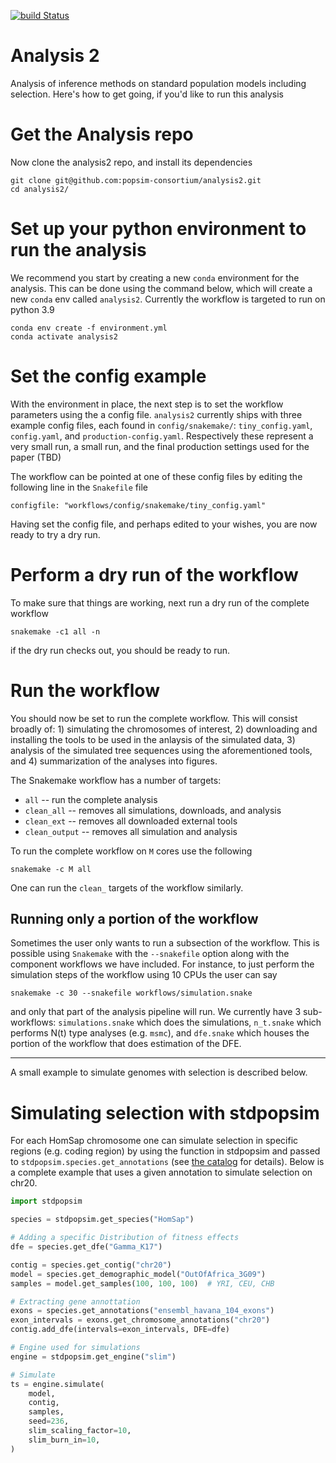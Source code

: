 [![build Status](https://github.com/popsim-consortium/analysis2/actions/workflows/dry-run.yml/badge.svg?branch=main)](https://github.com/popsim-consortium/analysis2/actions)

# Analysis 2
Analysis of inference methods on standard population models including selection.
Here's how to get going, if you'd like to run this analysis

# Get the Analysis repo
Now clone the analysis2 repo, and install its dependencies
```
git clone git@github.com:popsim-consortium/analysis2.git
cd analysis2/
```

# Set up your python environment to run the analysis
We recommend you start by creating a new `conda` environment for the analysis. This can be done using the command below, which will
create a new `conda` env called `analysis2`. Currently the workflow is targeted to run on python 3.9

```
conda env create -f environment.yml
conda activate analysis2
```

# Set the config example
With the environment in place, the next step is to set the
workflow parameters using the a config file. 
`analysis2` currently ships with three example config
files, each found in `config/snakemake/`: `tiny_config.yaml`,
`config.yaml`, and `production-config.yaml`. Respectively
these represent a very small run, a small run, and the
final production settings used for the paper (TBD)

The workflow can be pointed at one of these config files
by editing the following line in the `Snakefile` file

```
configfile: "workflows/config/snakemake/tiny_config.yaml"
```

Having set the config file, and perhaps edited to your wishes,
you are now ready to try a dry run.

# Perform a dry run of the workflow
To make sure that things are working, next run a dry run of the complete
workflow

```
snakemake -c1 all -n
```

if the dry run checks out, you should be ready to run. 

# Run the workflow
You should now be set to run the complete workflow. This
will consist broadly of: 1) simulating the chromosomes
of interest, 2) downloading and installing the tools to be 
used in the anlaysis of the simulated data, 3) analysis of the
simulated tree sequences using the aforementioned tools, 
and 4) summarization of the analyses into figures. 

The Snakemake workflow has a number of targets:

- `all` -- run the complete analysis
- `clean_all` -- removes all simulations, downloads, and analysis
- `clean_ext` -- removes all downloaded external tools
- `clean_output` -- removes all simulation and analysis

To run the complete workflow on `M` cores use the following 

```
snakemake -c M all
```

One can run the `clean_` targets of the workflow similarly.

## Running only a portion of the workflow
Sometimes the user only wants to run a subsection of the workflow. 
This is possible using `Snakemake` with the `--snakefile` option
along with the component workflows we have included. For instance,
to just perform the simulation steps of the workflow using 10 CPUs 
the user can say

```
snakemake -c 30 --snakefile workflows/simulation.snake
```

and only that part of the analysis pipeline will run. 
We currently have 3 sub-workflows: `simulations.snake`
which does the simulations, `n_t.snake` which performs 
N(t) type analyses (e.g. `msmc`), and `dfe.snake` which
houses the portion of the workflow that does estimation
of the DFE.


------------------

A small example to simulate genomes with selection is described below.


# Simulating selection with stdpopsim

For each HomSap chromosome one can simulate selection in specific regions (e.g. coding region)
by using the function in stdpopsim and passed to
`stdpopsim.species.get_annotations` (see [the catalog](https://popsim-consortium.github.io/stdpopsim-docs/latest/tutorial.html#simulating-selection-on-exons) for details). Below is a complete example
that uses a given annotation to simulate selection on chr20.

```python
import stdpopsim

species = stdpopsim.get_species("HomSap")

# Adding a specific Distribution of fitness effects
dfe = species.get_dfe("Gamma_K17")

contig = species.get_contig("chr20")
model = species.get_demographic_model("OutOfAfrica_3G09")
samples = model.get_samples(100, 100, 100)  # YRI, CEU, CHB

# Extracting gene annottation
exons = species.get_annotations("ensembl_havana_104_exons")
exon_intervals = exons.get_chromosome_annotations("chr20")
contig.add_dfe(intervals=exon_intervals, DFE=dfe)

# Engine used for simulations
engine = stdpopsim.get_engine("slim")

# Simulate
ts = engine.simulate(
    model,
    contig,
    samples,
    seed=236,
    slim_scaling_factor=10,
    slim_burn_in=10,
)
```
